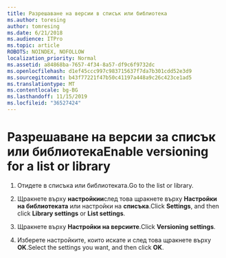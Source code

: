 ```yaml
---
title: Разрешаване на версии в списък или библиотека
ms.author: toresing
author: tomresing
ms.date: 6/21/2018
ms.audience: ITPro
ms.topic: article
ROBOTS: NOINDEX, NOFOLLOW
localization_priority: Normal
ms.assetid: a84868ba-7657-4f34-8a57-df9c6f9732dc
ms.openlocfilehash: d1ef45ccc997c983715637f7da7b301cdd52e3d9
ms.sourcegitcommit: b43f77221f47b50c41197a448a9c26c423ce1ad5
ms.translationtype: MT
ms.contentlocale: bg-BG
ms.lasthandoff: 11/15/2019
ms.locfileid: "36527424"
---
```

# <a name="enable-versioning-for-a-list-or-library"></a><span data-ttu-id="d9733-102">Разрешаване на версии за списък или библиотека</span><span class="sxs-lookup"><span data-stu-id="d9733-102">Enable versioning for a list or library</span></span>

1. <span data-ttu-id="d9733-103">Отидете в списъка или библиотеката.</span><span class="sxs-lookup"><span data-stu-id="d9733-103">Go to the list or library.</span></span>
    
2. <span data-ttu-id="d9733-104">Щракнете върху **настройкии**след това щракнете върху **Настройки на библиотеката** или настройки на **списъка**.</span><span class="sxs-lookup"><span data-stu-id="d9733-104">Click **Settings**, and then click **Library settings** or **List settings**.</span></span>
    
3. <span data-ttu-id="d9733-105">Щракнете върху **Настройки на версиите**.</span><span class="sxs-lookup"><span data-stu-id="d9733-105">Click **Versioning settings**.</span></span>
    
4. <span data-ttu-id="d9733-106">Изберете настройките, които искате и след това щракнете върху **OK**.</span><span class="sxs-lookup"><span data-stu-id="d9733-106">Select the settings you want, and then click **OK**.</span></span>
    

